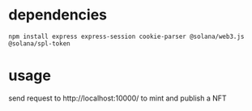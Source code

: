 # dependencies

```npm install express express-session cookie-parser @solana/web3.js @solana/spl-token```

# usage

send request to http://localhost:10000/ to mint and publish a NFT

